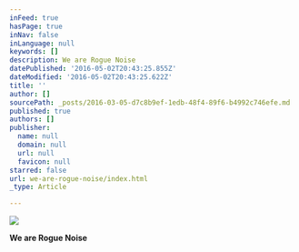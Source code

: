 ```yaml
---
inFeed: true
hasPage: true
inNav: false
inLanguage: null
keywords: []
description: We are Rogue Noise
datePublished: '2016-05-02T20:43:25.855Z'
dateModified: '2016-05-02T20:43:25.622Z'
title: ''
author: []
sourcePath: _posts/2016-03-05-d7c8b9ef-1edb-48f4-89f6-b4992c746efe.md
published: true
authors: []
publisher:
  name: null
  domain: null
  url: null
  favicon: null
starred: false
url: we-are-rogue-noise/index.html
_type: Article

---
```

![](https://the-grid-user-content.s3-us-west-2.amazonaws.com/5492c855-16a1-411d-a5d3-d24b85c07684.gif)

**We are Rogue Noise**